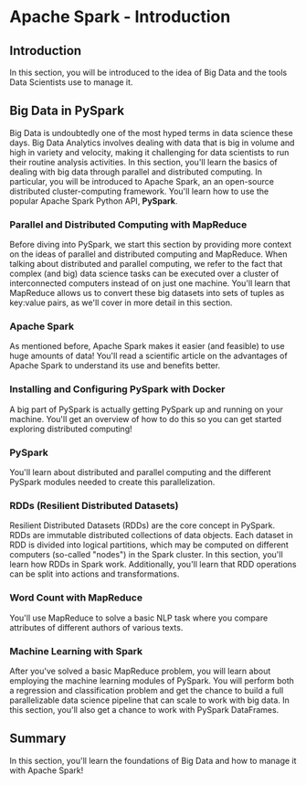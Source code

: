 
# Apache Spark - Introduction

## Introduction
In this section, you will be introduced to the idea of Big Data and the tools Data Scientists use to manage it.

## Big Data in PySpark

Big Data is undoubtedly one of the most hyped terms in data science these days. Big Data Analytics involves dealing with data that is big in volume and high in variety and velocity, making it challenging for data scientists to run their routine analysis activities. In this section, you'll learn the basics of dealing with big data through parallel and distributed computing. In particular, you will be introduced to Apache Spark, an an open-source distributed cluster-computing framework. You'll learn how to use the popular Apache Spark Python API, **PySpark**.

### Parallel and Distributed Computing with MapReduce

Before diving into PySpark, we start this section by providing more context on the ideas of parallel and distributed computing and MapReduce. When talking about distributed and parallel computing, we refer to the fact that complex (and big) data science tasks can be executed over a cluster of interconnected computers instead of on just one machine. You'll learn that MapReduce allows us to convert these big datasets into sets of tuples as key:value pairs, as we'll cover in more detail in this section.


### Apache Spark

As mentioned before, Apache Spark makes it easier (and feasible) to use huge amounts of data! You'll read a scientific article on the advantages of Apache Spark to understand its use and benefits better.

### Installing and Configuring PySpark with Docker

A big part of PySpark is actually getting PySpark up and running on your machine. You'll get an overview of how to do this so you can get started exploring distributed computing!

### PySpark

You'll learn about distributed and parallel computing and the different PySpark modules needed to create this parallelization.

### RDDs (Resilient Distributed Datasets) 

Resilient Distributed Datasets (RDDs) are the core concept in PySpark. RDDs are immutable distributed collections of data objects. Each dataset in RDD is divided into logical partitions, which may be computed on different computers (so-called "nodes") in the Spark cluster. In this section, you'll learn how RDDs in Spark work. Additionally, you'll learn that RDD operations can be split into actions and transformations. 

### Word Count with MapReduce

You'll use MapReduce to solve a basic NLP task where you compare attributes of different authors of various texts.

### Machine Learning with Spark

After you've solved a basic MapReduce problem, you will learn about employing the machine learning modules of PySpark. You will perform both a regression and classification problem and get the chance to build a full parallelizable data science pipeline that can scale to work with big data. In this section, you'll also get a chance to work with PySpark DataFrames.

## Summary

In this section, you'll learn the foundations of Big Data and how to manage it with Apache Spark!
